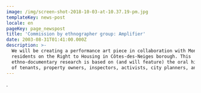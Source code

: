 ```yaml
---
image: /img/screen-shot-2018-10-03-at-10.37.19-pm.jpg
templateKey: news-post
locale: en
pageKey: page_newspost
title: 'Commission by ethnographer group: Amplifier'
date: 2003-08-31T01:41:00.000Z
description: >-
  We will be creating a performance art piece in collaboration with Montreal
  residents on the Right to Housing in Côtes-des-Neiges borough. This
  ethno-documentary research is based on (and will feature) the oral histories
  of tenants, property owners, inspectors, activists, city planners, and +!
---
```

.
